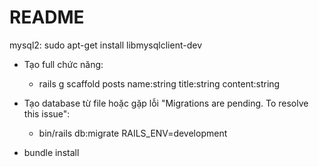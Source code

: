 # README

mysql2: sudo apt-get install libmysqlclient-dev

- Tạo full chức năng:
    - rails g scaffold posts name:string title:string content:string
- Tạo database từ file hoặc gặp lỗi "Migrations are pending. To resolve this issue":
    - bin/rails db:migrate RAILS_ENV=development

- bundle install